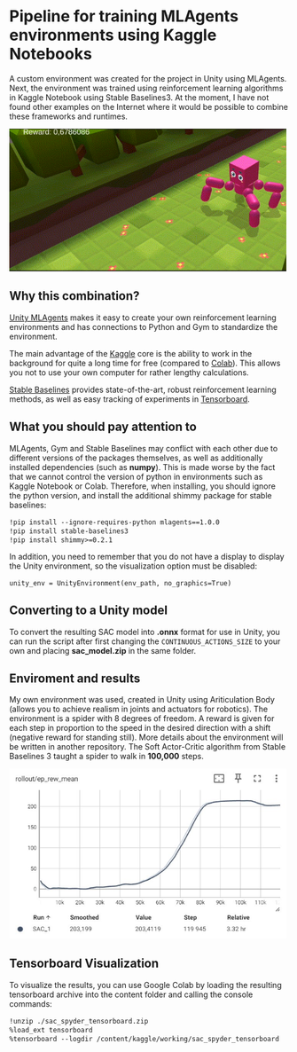 # Pipeline for training MLAgents environments using Kaggle Notebooks
A custom environment was created for the project in Unity using MLAgents. Next, the environment was trained using reinforcement learning algorithms in Kaggle Notebook using Stable Baselines3. At the moment, I have not found other examples on the Internet where it would be possible to combine these frameworks and runtimes.

<img src='result_spyder.gif' width='500'>

## Why this combination?

[Unity MLAgents](https://unity.com/ru/products/machine-learning-agents) makes it easy to create your own reinforcement learning environments and has connections to Python and Gym to standardize the environment.

The main advantage of the [Kaggle](https://www.kaggle.com/) core is the ability to work in the background for quite a long time for free (compared to [Colab](https://colab.research.google.com/)). This allows you not to use your own computer for rather lengthy calculations.

[Stable Baselines](https://stable-baselines3.readthedocs.io/en/master/) provides state-of-the-art, robust reinforcement learning methods, as well as easy tracking of experiments in [Tensorboard](https://www.tensorflow.org/tensorboard?hl=ru).

## What you should pay attention to
MLAgents, Gym and Stable Baselines may conflict with each other due to different versions of the packages themselves, as well as additionally installed dependencies (such as **numpy**).
This is made worse by the fact that we cannot control the version of python in environments such as Kaggle Notebook or Colab. Therefore, when installing, you should ignore the python version, and install the additional shimmy package for stable baselines:

```
!pip install --ignore-requires-python mlagents==1.0.0
!pip install stable-baselines3
!pip install shimmy>=0.2.1
```

In addition, you need to remember that you do not have a display to display the Unity environment, so the visualization option must be disabled:

```
unity_env = UnityEnvironment(env_path, no_graphics=True)
```
## Converting to a Unity model

To convert the resulting SAC model into **.onnx** format for use in Unity, you can run the script after first changing the ```CONTINUOUS_ACTIONS_SIZE``` to your own and placing **saс_model.zip** in the same folder.

## Enviroment and results

My own environment was used, created in Unity using Ariticulation Body (allows you to achieve realism in joints and actuators for robotics).
The environment is a spider with 8 degrees of freedom. A reward is given for each step in proportion to the speed in the desired direction with a shift (negative reward for standing still). More details about the environment will be written in another repository.
The Soft Aсtor-Critic algorithm from Stable Baselines 3 taught a spider to walk in **100,000** steps.

<img src='result.jpg' width='500'>

## Tensorboard Visualization

To visualize the results, you can use Google Colab by loading the resulting tensorboard archive into the content folder and calling the console commands:

```
!unzip ./sac_spyder_tensorboard.zip
%load_ext tensorboard
%tensorboard --logdir /content/kaggle/working/sac_spyder_tensorboard
```
